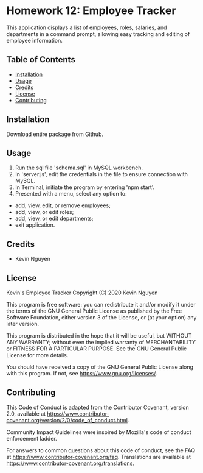 # Homework 12: Employee Tracker

This application displays a list of employees, roles, salaries, and departments in a command prompt, allowing easy tracking and editing of employee information.

## Table of Contents
* [Installation](#installation)
* [Usage](#usage)
* [Credits](#credits)
* [License](#license)
* [Contributing](#contributing)

## Installation

Download entire package from Github.

## Usage
1. Run the sql file 'schema.sql' in MySQL workbench.
2. In 'server.js', edit the credentials in the file to ensure connection with MySQL.
2. In Terminal, initiate the program by entering 'npm start'.
3. Presented with a menu, select any option to:
  * add, view, edit, or remove employees;
  * add, view, or edit roles;
  * add, view, or edit departments;
  * exit application.

## Credits
* Kevin Nguyen

## License

Kevin's Employee Tracker Copyright (C) 2020 Kevin Nguyen

This program is free software: you can redistribute it and/or modify it under the terms of the GNU General Public License as published by the Free Software Foundation, either version 3 of the License, or (at your option) any later version.

This program is distributed in the hope that it will be useful, but WITHOUT ANY WARRANTY; without even the implied warranty of MERCHANTABILITY or FITNESS FOR A PARTICULAR PURPOSE. See the GNU General Public License for more details.

You should have received a copy of the GNU General Public License along with this program. If not, see https://www.gnu.org/licenses/.

## Contributing

This Code of Conduct is adapted from the Contributor Covenant, version 2.0, available at https://www.contributor-covenant.org/version/2/0/code_of_conduct.html.

Community Impact Guidelines were inspired by Mozilla's code of conduct enforcement ladder.

For answers to common questions about this code of conduct, see the FAQ at https://www.contributor-covenant.org/faq. Translations are available at https://www.contributor-covenant.org/translations.
